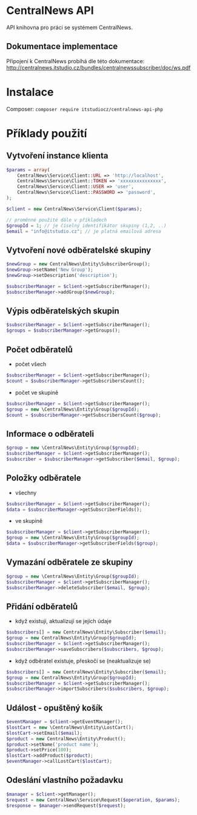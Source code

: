 # CentralNews API
API knihovna pro práci se systémem CentralNews.

## Dokumentace implementace
Připojení k CentralNews probíhá dle této dokumentace:
http://centralnews.itstudio.cz/bundles/centralnewssubscriber/doc/ws.pdf

# Instalace
Composer: ```composer require itstudiocz/centralnews-api-php```


# Příklady použití
## Vytvoření instance klienta
```php
$params = array(
    CentralNews\Service\Client::URL => 'http://localhost',
    CentralNews\Service\Client::TOKEN => 'xxxxxxxxxxxxxxx',
    CentralNews\Service\Client::USER => 'user',
    CentralNews\Service\Client::PASSWORD => 'password',
);

$client = new CentralNews\Service\Client($params);

// proměnné použité dále v příkladech
$groupId = 1; // je číselný identifikátor skupiny (1,2, ..)
$email = "info@itstudio.cz"; // je platná emailová adresa
```

## Vytvoření nové odběratelské skupiny
```php
$newGroup = new CentralNews\Entity\SubscriberGroup();
$newGroup->setName('New Group');
$newGroup->setDescription('description');

$subscriberManager = $client->getSubscriberManager();
$subscriberManager->addGroup($newGroup);
```

## Výpis odběratelských skupin
```php
$subscriberManager = $client->getSubscriberManager();
$groups = $subscriberManager->getGroups();
```

## Počet odběratelů
- počet všech
```php
$subscriberManager = $client->getSubscriberManager();
$count = $subscriberManager->getSubscribersCount();
```

- počet ve skupině
```php
$subscriberManager = $client->getSubscriberManager();
$group = new \CentralNews\Entity\Group($groupId);
$count = $subscriberManager->getSubscribersCount($group);
```

## Informace o odběrateli
```php
$group = new \CentralNews\Entity\Group($groupId);
$subscriberManager = $client->getSubscriberManager();
$subscriber = $subscriberManager->getSubscriber($email, $group);
```

## Položky odběratele
- všechny
```php
$subscriberManager = $client->getSubscriberManager();
$data = $subscriberManager->getSubscriberFields();
```

- ve skupině
```php
$subscriberManager = $client->getSubscriberManager();
$group = new \CentralNews\Entity\Group($groupId);
$data = $subscriberManager->getSubscriberFields($group);
```

## Vymazání odběratele ze skupiny
```php
$group = new \CentralNews\Entity\Group($groupId);
$subscriberManager = $client->getSubscriberManager();
$subscriberManager->deleteSubscriber($email, $group);
```

## Přidání odběratelů
- když existují, aktualizují se jejich údaje
```php
$subscribers[] = new CentralNews\Entity\Subscriber($email);
$group = new CentralNews\Entity\Group($groupId);
$subscriberManager = $client->getSubscriberManager();
$subscriberManager->saveSubscribers($subscribers, $group);
```

- když odběratel existuje, přeskočí se (neaktualizuje se)
```php
$subscribers[] = new CentralNews\Entity\Subscriber($email);
$group = new CentralNews\Entity\Group($groupId);
$subscriberManager = $client->getSubscriberManager();
$subscriberManager->importSubscribers($subscribers, $group);
```

## Událost - opuštěný košík
```php
$eventManager = $client->getEventManager();
$lostCart = new \CentralNews\Entity\LostCart();
$lostCart->setEmail($email);
$product = new CentralNews\Entity\Product();
$product->setName('product name');
$product->setPrice(100);
$lostCart->addProduct($product);
$eventManager->callLostCart($lostCart);
```

## Odeslání vlastního požadavku
```php
$manager = $client->getManager();
$request = new CentralNews\Service\Request($operation, $params);
$response = $manager->sendRequest($request);
```